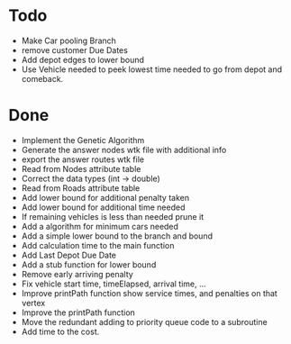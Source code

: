# Todo
- Make Car pooling Branch
- remove customer Due Dates
- Add depot edges to lower bound
- Use Vehicle needed to peek lowest time needed to go from depot and comeback.

# Done
- Implement the Genetic Algorithm
- Generate the answer nodes wtk file with additional info
- export the answer routes wtk file
- Read from Nodes attribute table
- Correct the data types (int -> double)
- Read from Roads attribute table
- Add lower bound for additional penalty taken
- Add lower bound for additional time needed
- If remaining vehicles is less than needed prune it
- Add a algorithm for minimum cars needed
- Add a simple lower bound to the branch and    bound
- Add calculation time to the main function
- Add Last Depot Due Date
- Add a stub function for lower bound
- Remove early arriving penalty
- Fix vehicle start time, timeElapsed, arrival time, ...
- Improve printPath function show service times, and penalties on that vertex
- Improve the printPath function
- Move the redundant adding to priority queue code to a subroutine
- Add time to the cost.